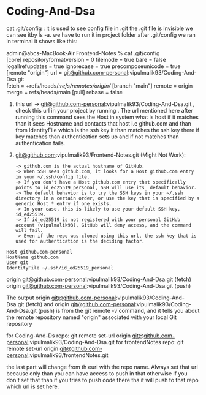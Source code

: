 # Coding-And-Dsa
<!--  -->
<!-- here coding and dsa files are in this repo -->
<!-- It contains questions and solutions -->
<!-- It contains all the required coding and dsa material t crack FAANG companies -->
<!-- It contains easy to hard questions of both coding and dsa -->
<!-- extra commit added -->
<!-- extra commit added from company laptop -->


<!-- commands -->
 cat .git/config  : it is used to see config file in .git 
 the .git file is invisible we can see  itby ls -a.
 we have to run it in project folder 
 after .git/config we ran in terminal it shows like this:

 admin@abcs-MacBook-Air Frontend-Notes % cat .git/config                                                                
[core]
        repositoryformatversion = 0
        filemode = true
        bare = false
        logallrefupdates = true
        ignorecase = true
        precomposeunicode = true
[remote "origin"]
        url = git@github.com-personal:vipulmalik93/Coding-And-Dsa.git     
        fetch = +refs/heads/*:refs/remotes/origin/*
[branch "main"]
        remote = origin
        merge = refs/heads/main
[pull]
        rebase = false

<!-- Explanation of above one -->
  1.   this url  -> git@github.com-personal:vipulmalik93/Coding-And-Dsa.git , check this url in your project by running   <!-- cat .git/config -->. The url mentioned here after running this command sees the Host in system  <!-- config file -->  what is host if it matches than it sees Hostname and contacts that host i.e github.com and than from IdentityFile which is the ssh key it than matches the ssh key there if key matches than authentication sets uo and if not matches than authentication fails.

  2. git@github.com:vipulmalik93/Frontend-Notes.git (Might Not Work):

         -> github.com is the actual hostname of GitHub.
         -> When SSH sees github.com, it looks for a Host github.com entry in your ~/.ssh/config file.
         -> If you don't have a Host github.com entry that specifically points to id_ed25519_personal, SSH will use its  default behavior.
         -> The default behavior is to try the SSH keys in your ~/.ssh directory in a certain order, or use the key that is specified by a generic Host * entry if one exists.
         -> In your case, this is likely to use your default SSH key, id_ed25519.
         -> If id_ed25519 is not registered with your personal GitHub account (vipulmalik93), GitHub will deny access, and the command will fail.
         -> Even if the repo was cloned using this url, the ssh key that is used for authentication is the deciding factor.


<!-- We can open system config by this command nano ~/.ssh/config -->
 <!-- and this will come in that file -->

    Host github.com-personal
    HostName github.com
    User git
    IdentityFile ~/.ssh/id_ed25519_personal

<!-- we can set url of any repo like this:
git remote set-url origin git@github.com-personal:vipulmalik93/Coding-And-Dsa.git
 -->


 <!-- command: git remote -v  
  shows this at terminal when run at project folder
 -->
origin  git@github.com-personal:vipulmalik93/Coding-And-Dsa.git (fetch)
origin  git@github.com-personal:vipulmalik93/Coding-And-Dsa.git (push)

The output origin git@github.com-personal:vipulmalik93/Coding-And-Dsa.git (fetch) and origin git@github.com-personal:vipulmalik93/Coding-And-Dsa.git (push) is from the git remote -v command, and it tells you about the remote repository named "origin" associated with your local Git repository


<!-- always do in new repo after cloning is to set the url like this:
    git remote set-url origin git@github.com-personal:vipulmalik93/Coding-And-Dsa.git
 -->

 for Coding-And-Ds repo:   git remote set-url origin git@github.com-personal:vipulmalik93/Coding-And-Dsa.git
 for frontendNotes repo:  git remote set-url origin git@github.com-personal:vipulmalik93/frontendNotes.git

 the last part will change from th eurl with the repo name. Always set that url because only than you can have access to push in that otherwise if you don't set that than if you tries to push code there tha it will push to that repo which url is set here.

